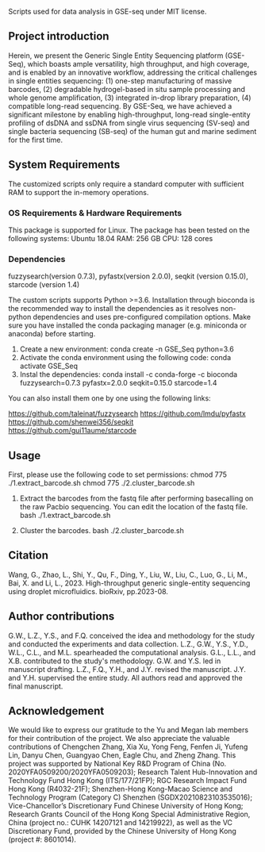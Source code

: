 Scripts used for data analysis in GSE-seq under MIT license.
## Project introduction

Herein, we present the Generic Single Entity Sequencing platform (GSE-Seq), which boasts ample versatility, high throughput, and high coverage, and is enabled by an innovative workflow, addressing the critical challenges in single entities sequencing: (1) one-step manufacturing of massive barcodes, (2) degradable hydrogel-based in situ sample processing and whole genome amplification, (3) integrated in-drop library preparation, (4) compatible long-read sequencing. By GSE-Seq, we have achieved a significant milestone by enabling high-throughput, long-read single-entity profiling of dsDNA and ssDNA from single virus sequencing (SV-seq) and single bacteria sequencing (SB-seq) of the human gut and marine sediment for the first time.

## System Requirements
The customized scripts only require a standard computer with sufficient RAM to support the in-memory operations.

### OS Requirements & Hardware Requirements
This package is supported for Linux. The package has been tested on the following systems: Ubuntu 18.04
RAM: 256 GB
CPU: 128 cores

### Dependencies
fuzzysearch(version 0.7.3), pyfastx(version 2.0.0), seqkit (version 0.15.0), starcode (version 1.4)

The custom scripts supports Python >=3.6. Installation through bioconda is the recommended way to install the dependencies as it resolves non-python dependencies and uses pre-configured compilation options.
Make sure you have installed the conda packaging manager (e.g. miniconda or anaconda) before starting.

1. Create a new environment:
   conda create -n GSE_Seq python=3.6
2. Activate the conda environment using the following code:
   conda activate GSE_Seq
3. Instal the  dependencies:
   conda install -c conda-forge -c bioconda fuzzysearch=0.7.3 pyfastx=2.0.0 seqkit=0.15.0 starcode=1.4


You can also install them one by one using the following links:

https://github.com/taleinat/fuzzysearch
https://github.com/lmdu/pyfastx
https://github.com/shenwei356/seqkit
https://github.com/gui11aume/starcode

## Usage
First, please use the following code to set permissions:
chmod 775 ./1.extract_barcode.sh
chmod 775 ./2.cluster_barcode.sh

1. Extract the barcodes from the fastq file after performing basecalling on the raw Pacbio sequencing. You can edit the location of the fastq file.
	bash ./1.extract_barcode.sh

2. Cluster the barcodes.
	bash ./2.cluster_barcode.sh

## Citation
Wang, G., Zhao, L., Shi, Y., Qu, F., Ding, Y., Liu, W., Liu, C., Luo, G., Li, M., Bai, X. and Li, L., 2023. High-throughput generic single-entity sequencing using droplet microfluidics. bioRxiv, pp.2023-08.

## Author contributions
G.W., L.Z., Y.S., and F.Q. conceived the idea and methodology for the study and conducted the experiments and data collection. L.Z., G.W., Y.S., Y.D., W.L., C.L., and M.L. spearheaded the computational analysis. G.L., L.L., and X.B. contributed to the study's methodology. G.W. and Y.S. led in manuscript drafting. L.Z., F.Q., Y.H., and J.Y. revised the manuscript. J.Y. and Y.H. supervised the entire study. All authors read and approved the final manuscript.

## Acknowledgement
We would like to express our gratitude to the Yu and Megan lab members for their contribution of the project. We also appreciate the valuable contributions of Chengchen Zhang, Xia Xu, Yong Feng, Fenfen Ji, Yufeng Lin, Danyu Chen, Guangyao Chen, Eagle Chu, and Zheng Zhang. This project was supported by National Key R&D Program of China (No. 2020YFA0509200/2020YFA0509203); Research Talent Hub-Innovation and Technology Fund Hong Kong (ITS/177/21FP); RGC Research Impact Fund Hong Kong (R4032-21F); Shenzhen-Hong Kong-Macao Science and Technology Program (Category C) Shenzhen (SGDX20210823103535016); Vice-Chancellor’s Discretionary Fund Chinese University of Hong Kong; Research Grants Council of the Hong Kong Special Administrative Region, China (project no.: CUHK 14207121 and 14219922), as well as the VC Discretionary Fund, provided by the Chinese University of Hong Kong (project #: 8601014).

